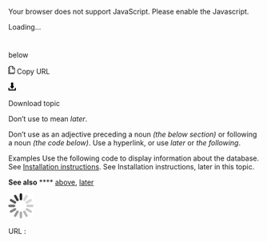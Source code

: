 ﻿Your browser does not support JavaScript. Please enable the Javascript.

Loading...

# 

below

![Copy URL](media/below/Copy.png)
Copy URL

![Download](media/below/Download.png)

Download topic

Don’t use to mean *later*. 

Don’t use as an adjective preceding a noun *(the below section)* or following a noun *(the code below)*. Use a hyperlink, or use *later* or *the* *following*. 

Examples
Use the following code to display information about the database. 
See [Installation instructions](http://example.com/).
See Installation instructions, later in this topic.

**See also** **** [above](https://worldready.cloudapp.net/Styleguide/Read?id=2700&topicid=27392), [later](https://worldready.cloudapp.net/Styleguide/Read?id=2700&topicid=32560)

![In progress](media/below/activity-large.gif)

URL :
